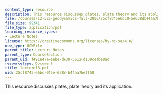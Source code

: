 ```yaml
---
content_type: resource
description: This resource discusses plates, plate theory and its application.
file: /courses/12-520-geodynamics-fall-2006/25cf8745e6bc045e638db44aa7beff58_lecture18.pdf
file_size: 99341
file_type: application/pdf
learning_resource_types:
- Lecture Notes
license: https://creativecommons.org/licenses/by-nc-sa/4.0/
ocw_type: OCWFile
parent_title: Lecture Notes
parent_type: CourseSection
parent_uid: f491e47a-eebe-de30-5612-d139ceabe8ad
resourcetype: Document
title: lecture18.pdf
uid: 25cf8745-e6bc-045e-638d-b44aa7beff58
---
```

This resource discusses plates, plate theory and its application.